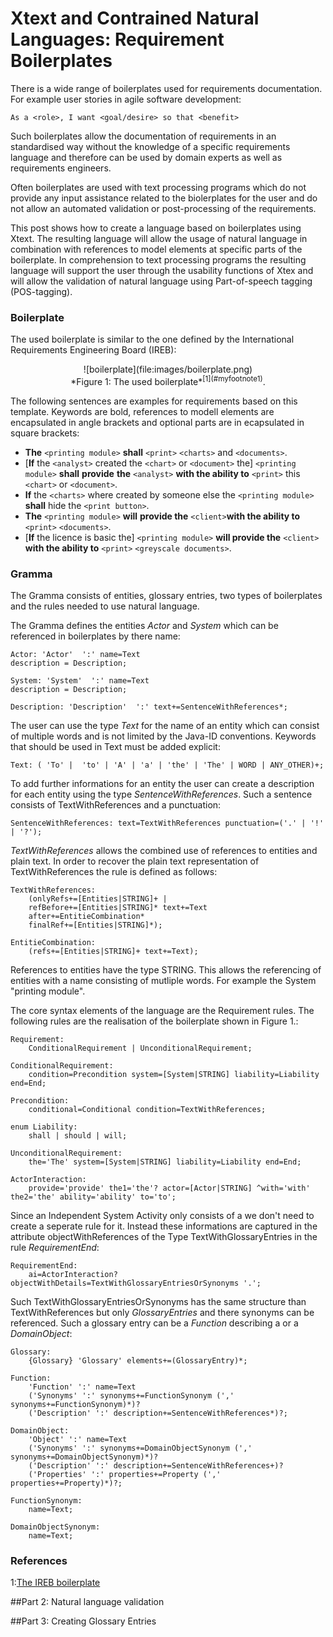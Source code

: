 # Xtext and Contrained Natural Languages: Requirement Boilerplates  

There is a wide range of boilerplates used for requirements documentation. For example user stories in agile software development:

	As a <role>, I want <goal/desire> so that <benefit> 

Such boilerplates allow the documentation of requirements in an standardised  way without the knowledge of a specific requirements language and therefore can be used by domain experts as well as requirements engineers. 

Often boilerplates are used with text processing programs which do not provide any input assistance related to the biolerplates for the user and do not allow an automated validation or post-processing of the requirements.    

This post shows how to create a language based on boilerplates using Xtext. The resulting language will allow the usage of natural language in combination with references to model elements at specific parts of the boilerplate. In comprehension to text processing programs the resulting language will support the user through the usability functions of Xtex and will allow the validation of natural language using Part-of-speech tagging (POS-tagging).  

### Boilerplate
The used boilerplate is similar to the one defined by the International Requirements Engineering Board (IREB):  

<center>![boilerplate](file:images/boilerplate.png)</center>  
<center>*Figure 1: The used boilerplate*<sup>[1](#myfootnote1)</sup>.</center>

The following sentences are examples for requirements based on this template. Keywords are bold, references to modell elements are encapsulated in angle brackets and optional parts are in ecapsulated in square brackets:  

- **The** `<printing module>` **shall** `<print>` `<charts>` and `<documents>`.
- [**If** the `<analyst>` created the `<chart>` or `<document>` the] `<printing module>` **shall** **provide** **the** `<analyst>` **with the ability to** `<print>` this `<chart>` or `<document>`.
- **If** the `<charts>` where created by someone else the `<printing module>` **shall** hide the `<print button>`.
- **The** `<printing module>` **will** **provide the** `<client>`**with the ability to** `<print>` `<documents>`.
- [**If** the licence is basic the] `<printing module>` **will provide the** `<client>` **with the ability to** `<print>` `<greyscale documents>`.

### Gramma
The Gramma consists of entities, glossary entries, two types of boilerplates and the rules needed to use natural language.    
	
The Gramma defines the entities *Actor* and *System* which can be referenced in boilerplates by there name:

	Actor: 'Actor'  ':' name=Text 
	description = Description;
	
	System: 'System'  ':' name=Text 
	description = Description;

	Description: 'Description'  ':' text+=SentenceWithReferences*;

The user can use the type *Text* for the name of an entity which can consist of multiple words and is not limited by the Java-ID conventions. Keywords that should be used in Text must be added explicit:

	Text: ( 'To' |  'to' | 'A' | 'a' | 'the' | 'The' | WORD | ANY_OTHER)+;

 To add further informations for an entity the user can create a description for each entity using the type *SentenceWithReferences*. Such a sentence consists of TextWithReferences and a punctuation: 
		
	SentenceWithReferences: text=TextWithReferences punctuation=('.' | '!' | '?');     

*TextWithReferences* allows the combined use of references to entities and plain text. In order to recover the plain text representation of TextWithReferences the rule is defined as follows:   

	TextWithReferences:
		(onlyRefs+=[Entities|STRING]+ | 
		refBefore+=[Entities|STRING]* text+=Text 
		after+=EntitieCombination*
		finalRef+=[Entities|STRING]*);

	EntitieCombination:
		(refs+=[Entities|STRING]+ text+=Text);

References to entities have the type STRING. This allows the referencing of entities with a name consisting of mutliple words. For example the System "printing module".  

The core syntax elements of the language are the Requirement rules. The following rules are the realisation of the boilerplate shown in Figure 1.:   

	Requirement:
		ConditionalRequirement | UnconditionalRequirement;
	
	ConditionalRequirement:
		condition=Precondition system=[System|STRING] liability=Liability end=End;
	
	Precondition:
		conditional=Conditional condition=TextWithReferences;

	enum Liability:
		shall | should | will;

	UnconditionalRequirement:
		the='The' system=[System|STRING] liability=Liability end=End;
	
	ActorInteraction:
		provide='provide' the1='the'? actor=[Actor|STRING] ^with='with' the2='the' ability='ability' to='to';
	
Since an Independent System Activity only consists of a <process> we don't need to create a seperate rule for it. Instead these informations are captured in the attribute objectWithReferences of the Type TextWithGlossaryEntries in the rule *RequirementEnd*:

	RequirementEnd:
		ai=ActorInteraction? objectWithDetails=TextWithGlossaryEntriesOrSynonyms '.';

Such TextWithGlossaryEntriesOrSynonyms has the same structure than TextWithReferences but only *GlossaryEntries* and there synonyms can be referenced. Such a glossary entry can be a *Function* describing a <process> or a *DomainObject*: 

	Glossary:
		{Glossary} 'Glossary' elements+=(GlossaryEntry)*;

	Function:
		'Function' ':' name=Text
		('Synonyms' ':' synonyms+=FunctionSynonym (',' synonyms+=FunctionSynonym)*)?
		('Description' ':' description+=SentenceWithReferences*)?;
	
	DomainObject:
		'Object' ':' name=Text
		('Synonyms' ':' synonyms+=DomainObjectSynonym (',' synonyms+=DomainObjectSynonym)*)?
		('Description' ':' description+=SentenceWithReferences+)?
		('Properties' ':' properties+=Property (',' properties+=Property)*)?;
	
	FunctionSynonym:
		name=Text;
	
	DomainObjectSynonym:
		name=Text; 




### References
<a name="myfootnote1">1</a>:[The IREB boilerplate](https://requirementstechniques.wordpress.com/documentation/requirements-templates/ "IREB Boilerplates")

##Part 2: Natural language validation  

##Part 3: Creating Glossary Entries   


<!--	
Such a boilerplate constrains the structure of a sentence by the definition of keywords and placeholders.  
The most Xtext languages are designed to generate a formal output for example source code in one ore more target languages. This post is not about such languages. Instead I will show you how to create a language for requirements documentation on base of sentence templates (boilerplates). The language will combine keywords, informal natural language (freetext) and references to entities. The resulting language will contrain the use of freetext and therefore can be described as contrained natural language. 
Concrete manifestations of the boileplates are shown in listing 1.

The boilerplate starts with an optional precondition followed by the name of the system under discussion and a liability which can be "must", "should" or "will". The next part can be an user interaction or an independent system activity. An user interaction starts with the keyword "provide" followed by the name of the actor and the keywords "with", "the", "ability" and "to". These keywords are followed by a process term. Such a process term discribing a functionality of the system under discussion. In contrast to an user interaction an independent system activity consists only of such a process term. The next part of the boilerplate is the object which is processed or used. The boilerplate ends with optional details about the object.
-->